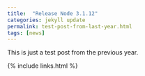 ```yaml
---
title:  "Release Node 3.1.12"
categories: jekyll update
permalink: test-post-from-last-year.html
tags: [news]
---
```


This is just a test post from the previous year.

{% include links.html %}
